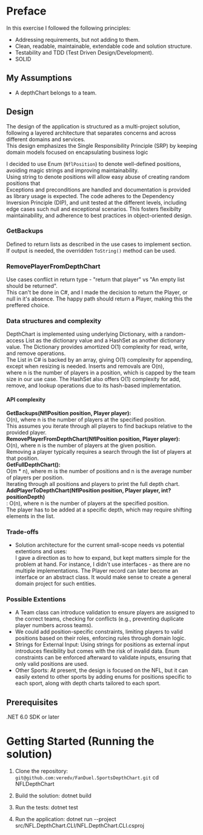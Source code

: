 # Preface
In this exercise I followed the following principles:
- Addressing requirements, but not adding to them.
- Clean, readable, maintainable, extendable code and solution structure.
- Testability and TDD (Test Driven Design/Development).
- SOLID

## My Assumptions
- A depthChart belongs to a team.

## Design
The design of the application is structured as a multi-project solution, <br>
following a layered architecture that separates concerns and across different domains and services.<br>
This design emphasizes the Single Responsibility Principle (SRP) by keeping domain models focused on encapsulating business logic

I decided to use Enum (`NflPosition`) to denote well-defined positions, avoiding magic strings and improving maintainability.<br>
Using string to denote positions will allow easy abuse of creating random positions that<br>
Exceptions and preconditions are handled and documentation is provided as library usage is expected.
The code adheres to the Dependency Inversion Principle (DIP), and unit tested at the different levels,
including edge cases such null and exceptional scenarios. This fosters flexibilty maintainability, and adherence to best practices in object-oriented design.

### GetBackups
Defined to return lists as described in the use cases to implement section.<br>
If output is needed, the overridden `ToString()` method can be used.
### RemovePlayerFromDepthChart
Use cases conflict in return type - "return that player" vs "An empty list should be returned".<br>
This can't be done in C#, and I made the decision to return the Player, or null in it's absence.
The happy path should return a Player, making this the preffered choice.

### Data structures and complexity
DepthChart is implemented using underlying Dictionary, with a random-access List as the dictionary value and a HashSet as another dictionary value.
The Dictionary provides amortized O(1) complexity for read, write, and remove operations.<br>
The List in C# is backed by an array, giving O(1) complexity for appending, except when resizing is needed. Inserts and removals are O(n),<br>
where n is the number of players in a position, which is capped by the team size in our use case.
The HashSet also offers O(1) complexity for add, remove, and lookup operations due to its hash-based implementation.

#### API complexity
<b>GetBackups(NflPosition position, Player player): </b><br>
O(n), where n is the number of players at the specified position.<br>
This assumes you iterate through all players to find backups relative to the provided player.<br>
<b>RemovePlayerFromDepthChart(NflPosition position, Player player):</b><br>
O(n), where n is the number of players at the given position.<br>
Removing a player typically requires a search through the list of players at that position.<br>
<b>GetFullDepthChart():</b><br>
O(m * n), where m is the number of positions and n is the average number of players per position. <br>
Iterating through all positions and players to print the full depth chart.<br>
<b>AddPlayerToDepthChart(NflPosition position, Player player, int? positionDepth)</b><br>:
O(n), where n is the number of players at the specified position.<br>
The player has to be added at a specific depth, which may require shifting elements in the list.

### Trade-offs
- Solution architecture for the current small-scope needs vs potential extentions and uses: <br>
I gave a direction as to how to expand, but kept matters simple for the problem at hand.
For instance, I didn't use interfaces - as there are no multiple implementations. 
The Player record can later become an interface or an abstract class.
It would make sense to create a general domain project for such entities.

### Possible Extentions
- A Team class can introduce validation to ensure players are assigned to the correct teams, checking for conflicts (e.g., preventing duplicate player numbers across teams).
- We could add position-specific constraints, limiting players to valid positions based on their roles, enforcing rules through domain logic.
- Strings for External Input: Using strings for positions as external input introduces flexibility but comes with the risk of invalid data. Enum constraints can be enforced afterward to validate inputs, ensuring that only valid positions are used.
- Other Sports: At present, the design is focused on the NFL, but it can easily extend to other sports by adding enums for positions specific to each sport, along with depth charts tailored to each sport.

## Prerequisites

.NET 6.0 SDK or later

# Getting Started (Running the solution)

1. Clone the repository:
```git@github.com:veredv/FanDuel.SportsDepthChart.git```
cd NFLDepthChart

2. Build the solution:
dotnet build

3. Run the tests:
dotnet test

4. Run the application:
dotnet run --project src/NFL.DepthChart.CLI/NFL.DepthChart.CLI.csproj

